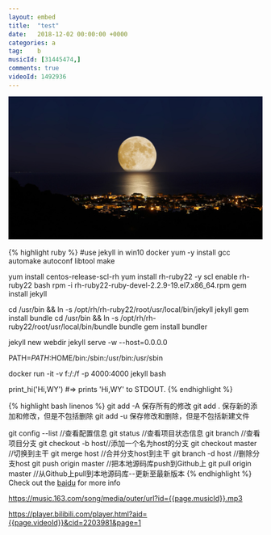 ```yaml
---
layout: embed
title:  "test"
date:   2018-12-02 00:00:00 +0000
categories: a
tag:	b
musicId: [31445474,]
comments: true
videoId: 1492936
---
```


![](../assets/img/0.jpg)  
<!--img src="../assets/img/0.jpg" width="70%" height="70%" /-->  

{% highlight ruby %}
#use jekyll in win10 docker
yum -y install gcc automake autoconf libtool make

yum install centos-release-scl-rh
yum install rh-ruby22  -y
scl enable rh-ruby22 bash
rpm -i rh-ruby22-ruby-devel-2.2.9-19.el7.x86_64.rpm
gem install jekyll

cd /usr/bin && ln -s /opt/rh/rh-ruby22/root/usr/local/bin/jekyll jekyll
gem install bundle
cd /usr/bin && ln -s /opt/rh/rh-ruby22/root/usr/local/bin/bundle bundle
gem install bundler

jekyll new webdir
jekyll serve -w --host=0.0.0.0

PATH=$PATH:$HOME/bin:/sbin:/usr/bin:/usr/sbin

docker run -it -v f:/:/f -p 4000:4000 jekyll bash

print_hi('Hi,WY')
#=> prints 'Hi,WY' to STDOUT.
{% endhighlight %}

{% highlight bash linenos %}
git add -A 保存所有的修改
git add . 保存新的添加和修改，但是不包括删除
git add -u 保存修改和删除，但是不包括新建文件

git config --list //查看配置信息
git status //查看项目状态信息
git branch //查看项目分支
git checkout -b host//添加一个名为host的分支
git checkout master //切换到主干
git merge host //合并分支host到主干
git branch -d host //删除分支host
git push origin master //把本地源码库push到Github上
git pull origin master //从Github上pull到本地源码库--更新至最新版本
{% endhighlight %}
Check out the [baidu][baidu] for more info 

[baidu]: https://baidu.com
<mp3>https://music.163.com/song/media/outer/url?id={{page.musicId}}.mp3</mp3> <br/>

<mp4>https://player.bilibili.com/player.html?aid={{page.videoId}}&cid=2203981&page=1</mp4>


